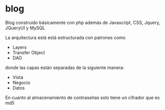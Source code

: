 # blog
Blog construido básicamente con php además de Javascript, CSS, Jquery, JQueryUI y MySQL

La arquitectura está está estructurada con patrones como 

- Layers
- Transfer Object
- DAO

donde las capas están separadas de la siguiente manera:

- Vista
- Negocio
- Datos


En cuanto al almacenamiento de contraseñas solo tiene un cifrador que es md5



